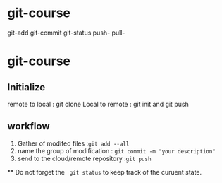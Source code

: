 # git-course
git-add
git-commit 
git-status
push-
pull-

# git-course

## Initialize
remote to local : git clone
 Local to remote : git init and git push

## workflow
1. Gather of modifed files :`git add --all`
2. name the group of modification : `git commit -m "your description"`
3. send to the cloud/remote repository  :`git push`

** Do not forget the `` git status`` to keep track of the curuent state.
